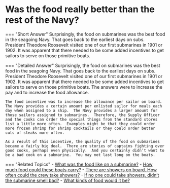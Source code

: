 # Was the food really better than the rest of the Navy?


=== "Short Answer"
    Surprisingly, the food on submarines was the best food in the seagoing Navy. That goes back to the earliest days on subs. President Theodore Roosevelt visited one of our first submarines in 1901 or 1902. It was apparent that there needed to be some added incentives to get sailors to serve on those primitive boats.

=== "Detailed Answer"
    Surprisingly, the food on submarines was the best food in the seagoing Navy.  That goes back to the earliest days on subs.  President Theodore Roosevelt visited one of our first submarines in 1901 or 1902.  It was apparent that there needed to be some added incentives to get sailors to serve on those primitive boats.  The answers were to increase the pay and to increase the food allowance.

    The food incentive was to increase the allowance per sailor on board.  The Navy provides a certain amount per enlisted sailor for meals each day when assigned to a ship.  The Navy provides a larger amount for those sailors assigned to submarines.  Therefore, the Supply Officer and the cooks can order the special things from the standard stores list a little more often.  Examples might be that they could order more frozen shrimp for shrimp cocktails or they could order better cuts of steaks more often.

    As a result of this incentive, the quality of the food on submarines became a fairly big deal.  There are stories of captains fighting over good cooks, perhaps even physically.  And you certainly didn’t want to be a bad cook on a submarine.  You may not last long on the boats.

=== "Related Topics"
    - [What was the food like on a submarine?](./what-was-the-food-like-on-a-submarine.md)
    - [How much food could these boats carry?](./how-much-food-could-these-boats-carry.md)
    - [There are showers on board.  How often could the crew take showers?](./there-are-showers-on-board-how-often-could-the-crew-take-showers.md)
    - [If no one could take showers, didn’t the submarine smell bad?](./if-no-one-could-take-showers-didnt-the-submarine-smell-bad.md)
    - [What kinds of food would it be?](./what-kinds-of-food-would-it-be.md)
